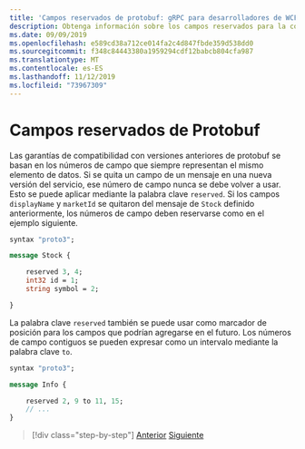 ```yaml
---
title: 'Campos reservados de protobuf: gRPC para desarrolladores de WCF'
description: Obtenga información sobre los campos reservados para la compatibilidad entre versiones.
ms.date: 09/09/2019
ms.openlocfilehash: e589cd38a712ce014fa2c4d847fbde359d538dd0
ms.sourcegitcommit: f348c84443380a1959294cdf12babcb804cfa987
ms.translationtype: MT
ms.contentlocale: es-ES
ms.lasthandoff: 11/12/2019
ms.locfileid: "73967309"
---
```

# <a name="protobuf-reserved-fields"></a>Campos reservados de Protobuf

Las garantías de compatibilidad con versiones anteriores de protobuf se basan en los números de campo que siempre representan el mismo elemento de datos. Si se quita un campo de un mensaje en una nueva versión del servicio, ese número de campo nunca se debe volver a usar. Esto se puede aplicar mediante la palabra clave `reserved`. Si los campos `displayName` y `marketId` se quitaron del mensaje de `Stock` definido anteriormente, los números de campo deben reservarse como en el ejemplo siguiente.

```protobuf
syntax "proto3";

message Stock {

    reserved 3, 4;
    int32 id = 1;
    string symbol = 2;

}
```

La palabra clave `reserved` también se puede usar como marcador de posición para los campos que podrían agregarse en el futuro. Los números de campo contiguos se pueden expresar como un intervalo mediante la palabra clave `to`.

```protobuf
syntax "proto3";

message Info {

    reserved 2, 9 to 11, 15;
    // ...
}
```

>[!div class="step-by-step"]
>[Anterior](protobuf-repeated.md)
>[Siguiente](protobuf-any-oneof.md)
